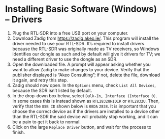 # Installing Basic Software (Windows) – Drivers

1. Plug the RTL-SDR into a free USB port on your computer.
2. Download Zadig from https://zadig.akeo.ie/. This program will install the driver needed to use your RTL-SDR. It’s required to install drivers because the RTL-SDR was originally made as TV receivers, so Windows identifies our dongle as such and by default will give it drivers for TV; we need a different driver to use the dongle as an SDR.
3. Open the downloaded file. A prompt will appear asking whether you want to allow Zadig to make changes to your device. Verify that the publisher displayed is “Akeo Consulting”; if not, delete the file, download it again, and retry this step.
4. Zadig should now open. In the `Options` menu, check `List All Devices`, because the SDR isn’t listed by default.
5. In the drop-down box below, select `Bulk-In, Interface (Interface 0)`. In some cases this is instead shown as `RTL2832UHIDIR` or `RTL2832U`. Then, verify that the `USB ID` shown below is `0BDA` `2838`. It is important that you choose the correct device as if the drivers are installed to a device other than the RTL-SDR the said device will probably stop working, and it can be a pain to get it back to normal.
6. Click on the large `Replace Driver` button, and wait for the process to finish.

